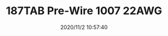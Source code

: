 ﻿---
layout: post 
title: 187TAB Pre-Wire 1007 22AWG
tags: FA 187
categories: wire-harness
overview: 
series: FASTON
part_number: 5-187-0002
thumb_img: static/202011/476-thumb-20201102185831.jpg
small_img: static/202011/476-20201102185831.jpg
date: 2020/11/2 10:57:40
---



